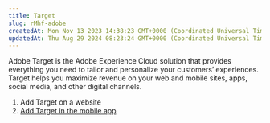 ```yaml
---
title: Target
slug: rMhf-adobe
createdAt: Mon Nov 13 2023 14:38:23 GMT+0000 (Coordinated Universal Time)
updatedAt: Thu Aug 29 2024 08:23:24 GMT+0000 (Coordinated Universal Time)
---
```


Adobe Target is the Adobe Experience Cloud solution that provides everything you need to tailor and personalize your customers’ experiences. Target helps you maximize revenue on your web and mobile sites, apps, social media, and other digital channels.

1. Add Target on a website
2. [Add Target in the mobile app](https://dsndocs.adobe.com/docs/add-target-in-mobile)

